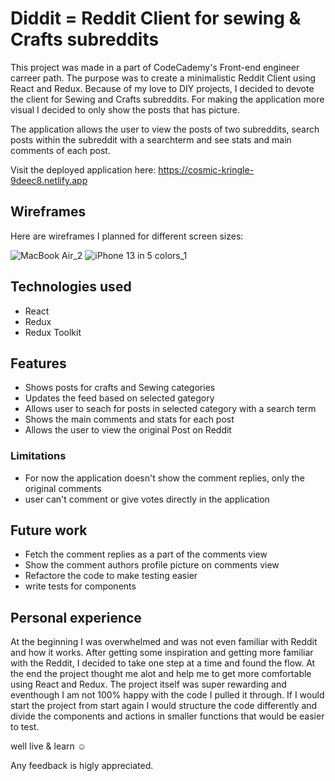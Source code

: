 # Diddit  = Reddit Client for sewing & Crafts subreddits

This project was made in a part of CodeCademy's Front-end engineer carreer path. The purpose was to create a minimalistic Reddit Client using React and Redux. Because of my love to DIY projects, I decided to devote the client for Sewing and Crafts subreddits. For making the application more visual I decided to only show the posts that has picture.

The application allows the user to view the posts of two subreddits, search posts within the subreddit with a searchterm and see stats and main comments of each post. 

Visit the deployed application here: https://cosmic-kringle-9deec8.netlify.app

## Wireframes

Here are wireframes I planned for different screen sizes:

![MacBook Air_2](https://user-images.githubusercontent.com/115211431/208636234-083ec0ff-dd50-4e9c-a489-d5b5ae242f1a.png)
![iPhone 13 in 5 colors_1](https://user-images.githubusercontent.com/115211431/208636291-7c7ebae5-1208-40bf-b6e9-dc2f6cb89e6c.png)

## Technologies used

  * React
  * Redux
  * Redux Toolkit
    
## Features

  * Shows posts for crafts and Sewing categories
  * Updates the feed based on selected gategory
  * Allows user to seach for posts in selected category with a search term
  * Shows the main comments and stats for each post
  * Allows the user to view the original Post on Reddit

### Limitations

  * For now the application doesn't show the comment replies, only the original comments
  * user can't comment or give votes directly in the application

## Future work

  * Fetch the comment replies as a part of the comments view
  * Show the comment authors profile picture on comments view
  * Refactore the code to make testing easier
  * write tests for components
  
## Personal experience 

At the beginning I was overwhelmed and was not even familiar with Reddit and how it works. After getting some inspiration and getting more familiar with the Reddit, I decided to take one step at a time and found the flow. At the end the project thought me alot and help me to get more comfortable using React and Redux. The project itself was super rewarding and eventhough I am not 100% happy with the code I pulled it through. If I would start the project from start again I would structure the code differently and divide the components and actions in smaller functions that would be easier to test. 

well live & learn ☺️

Any feedback is higly appreciated.

